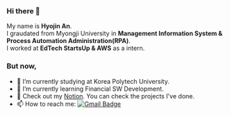 ### Hi there 👋

My name is **Hyojin An**.   
I graudated from Myongji University in **Management Information System & Process Automation Administration(RPA)**.   
I worked at **EdTech StartsUp & AWS** as a intern. 

### But now, 
- 🔭 I’m currently studying at Korea Polytech University. 
- 🌱 I’m currently learning Financial SW Development.
- 💬 Check out my [Notion](https://www.notion.so/HYOJIN-AN-f8a32c0a19db46ba9b5d7659ed9ec509). You can check the projects I've done. 
- 📫 How to reach me: [![Gmail Badge](https://img.shields.io/badge/Gmail-d14836?style=flat-squar&logo=Gmail&logoColor=white&link=mailto:hyojinan.apply@gmail.com)](mailto:hyojinan.apply@gmail.com)
